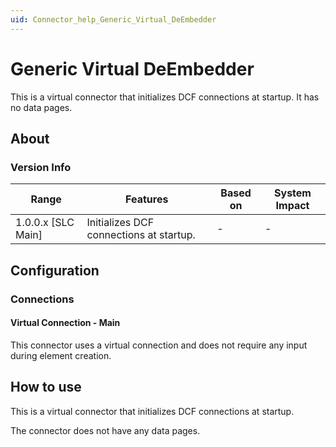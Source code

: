 ```yaml
---
uid: Connector_help_Generic_Virtual_DeEmbedder
---
```


# Generic Virtual DeEmbedder

This is a virtual connector that initializes DCF connections at startup. It has no data pages.

## About

### Version Info

| Range              | Features                                | Based on | System Impact |
|--------------------|-----------------------------------------|----------|---------------|
| 1.0.0.x [SLC Main] | Initializes DCF connections at startup. | -        | -             |

## Configuration

### Connections

#### Virtual Connection - Main

This connector uses a virtual connection and does not require any input during element creation.

## How to use

This is a virtual connector that initializes DCF connections at startup.

The connector does not have any data pages.
